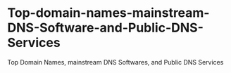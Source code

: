 # Top-domain-names-mainstream-DNS-Software-and-Public-DNS-Services
Top  Domain Names, mainstream DNS Softwares, and Public DNS Services
